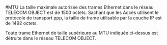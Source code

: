 #MTU
La taille maximale autorisée des trames Ethernet dans le réseau TELECOM OBJECT est de
1500 octets. Sachant que les Accès utilisent le protocole de transport ppp, la taille de trame
utilisable par la couche IP est de 1492 octets.

Toute trame Ethernet de taille supérieure au MTU indiquée ci-dessus est détruite dans le
réseau TELECOM OBJECT.